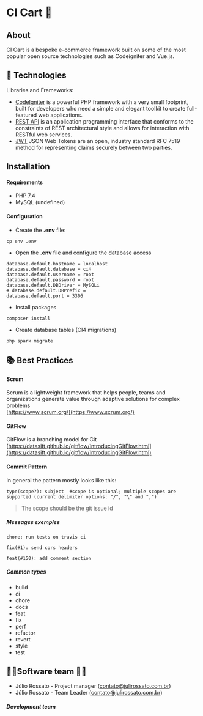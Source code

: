 # **CI Cart** :shopping_cart:

## About

CI Cart is a bespoke e-commerce framework built on some of the most popular open source technologies such as Codeigniter and Vue.js.

## :floppy_disk:  Technologies

Libraries and Frameworks:

- [CodeIgniter](https://codeigniter.com/) is a powerful PHP framework with a very small footprint, built for developers who need a simple and elegant toolkit to create full-featured web applications.
- [REST API](https://www.redhat.com/en/topics/api/what-is-a-rest-api) is an application programming interface that conforms to the constraints of REST architectural style and allows for interaction with RESTful web services.
- [JWT](https://jwt.io/) JSON Web Tokens are an open, industry standard RFC 7519 method for representing claims securely between two parties.


## Installation

#### Requirements

- PHP 7.4
- MySQL (undefined)

#### Configuration

- Create the **.env** file:
```shell
cp env .env
```

- Open the **.env** file and configure the database access

```
database.default.hostname = localhost
database.default.database = ci4
database.default.username = root
database.default.password = root
database.default.DBDriver = MySQLi
# database.default.DBPrefix =
database.default.port = 3306
```

- Install packages
```shell
composer install
```

- Create database tables (CI4 migrations)

```shell
php spark migrate
```

## :books: Best Practices

#### Scrum

Scrum is a lightweight framework that helps people, teams and organizations generate value through adaptive solutions for complex problems\
[https://www.scrum.org/](https://www.scrum.org/)

#### GitFlow

GitFlow is a branching model for Git\
[https://datasift.github.io/gitflow/IntroducingGitFlow.html](https://datasift.github.io/gitflow/IntroducingGitFlow.html)

#### Commit Pattern

In general the pattern mostly looks like this:

`type(scope?): subject  #scope is optional; multiple scopes are supported (current delimiter options: "/", "\" and ",")`
> The scope should be the git issue id

##### Messages exemples

`chore: run tests on travis ci`

`fix(#1): send cors headers`

`feat(#150): add comment section`

##### Common types

- build
- ci
- chore
- docs
- feat
- fix
- perf
- refactor
- revert
- style
- test


## :man_technologist:Software team  :rocket::large_blue_circle:

- Júlio Rossato - Project manager ([contato@julirossato.com.br](mailto:contato@julirossato.com.br))
- Júlio Rossato - Team Leader ([contato@julirossato.com.br](mailto:contato@julirossato.com.br))

##### Development team

